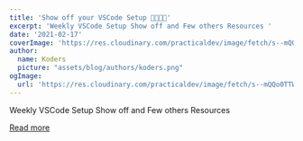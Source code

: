 ```yaml
---
title: 'Show off your VSCode Setup 👩🏻‍💻💯'
excerpt: 'Weekly VSCode Setup Show off and Few others Resources '
date: '2021-02-17'
coverImage: 'https://res.cloudinary.com/practicaldev/image/fetch/s--mQQo0TTW--/c_imagga_scale,f_auto,fl_progressive,h_420,q_auto,w_1000/https://dev-to-uploads.s3.amazonaws.com/uploads/articles/f660ncesrh7iqeebqcrx.jpg'
author:
  name: Koders
  picture: "assets/blog/authors/koders.png"
ogImage:
  url: 'https://res.cloudinary.com/practicaldev/image/fetch/s--mQQo0TTW--/c_imagga_scale,f_auto,fl_progressive,h_420,q_auto,w_1000/https://dev-to-uploads.s3.amazonaws.com/uploads/articles/f660ncesrh7iqeebqcrx.jpg'
---
```


Weekly VSCode Setup Show off and Few others Resources 

[Read more](https://dev.to/xenoxdev/show-off-your-vscode-setup-5no)
